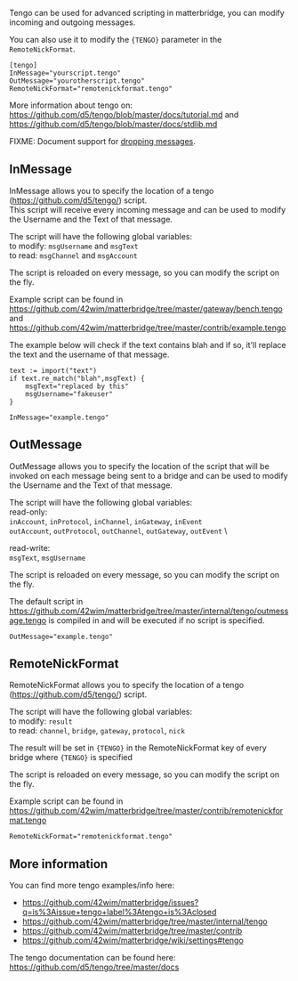 Tengo can be used for advanced scripting in matterbridge, you can modify incoming and outgoing messages.

You can also use it to modify the `{TENGO}` parameter in the `RemoteNickFormat`.

```
[tengo]
InMessage="yourscript.tengo"
OutMessage="yourotherscript.tengo"
RemoteNickFormat="remotenickformat.tengo"
```

More information about tengo on: https://github.com/d5/tengo/blob/master/docs/tutorial.md and https://github.com/d5/tengo/blob/master/docs/stdlib.md

FIXME: Document support for [dropping messages](https://github.com/42wim/matterbridge/pull/1272).

## InMessage

InMessage allows you to specify the location of a tengo (https://github.com/d5/tengo/) script.  
This script will receive every incoming message and can be used to modify the Username and the Text of that message. 
 
The script will have the following global variables: \
to modify: `msgUsername` and `msgText` \
to read: `msgChannel` and `msgAccount`

The script is reloaded on every message, so you can modify the script on the fly.

Example script can be found in https://github.com/42wim/matterbridge/tree/master/gateway/bench.tengo
and https://github.com/42wim/matterbridge/tree/master/contrib/example.tengo

The example below will check if the text contains blah and if so, it'll replace the text and the username of that message.
```
text := import("text")
if text.re_match("blah",msgText) {
    msgText="replaced by this"
    msgUsername="fakeuser"
}
```

`InMessage="example.tengo"`

## OutMessage

OutMessage allows you to specify the location of the script that will be invoked on each message being sent to a bridge and can be used to modify the Username and the Text of that message.

The script will have the following global variables: \
read-only: \
`inAccount`, `inProtocol`, `inChannel`, `inGateway`, `inEvent` \
`outAccount`, `outProtocol`, `outChannel`, `outGateway`, `outEvent` \

read-write: \
`msgText`, `msgUsername`

The script is reloaded on every message, so you can modify the script on the fly.

The default script in <https://github.com/42wim/matterbridge/tree/master/internal/tengo/outmessage.tengo>
is compiled in and will be executed if no script is specified.

`OutMessage="example.tengo"`

## RemoteNickFormat

RemoteNickFormat allows you to specify the location of a tengo (https://github.com/d5/tengo/) script.

The script will have the following global variables: \
to modify: `result` \
to read: `channel`, `bridge`, `gateway`, `protocol`, `nick`

The result will be set in `{TENGO}` in the RemoteNickFormat key of every bridge where `{TENGO}` is specified

The script is reloaded on every message, so you can modify the script on the fly.

Example script can be found in <https://github.com/42wim/matterbridge/tree/master/contrib/remotenickformat.tengo>

`RemoteNickFormat="remotenickformat.tengo"`

## More information

You can find more tengo examples/info here:
- <https://github.com/42wim/matterbridge/issues?q=is%3Aissue+tengo+label%3Atengo+is%3Aclosed>
- <https://github.com/42wim/matterbridge/tree/master/internal/tengo>
- <https://github.com/42wim/matterbridge/tree/master/contrib>
- <https://github.com/42wim/matterbridge/wiki/settings#tengo>

The tengo documentation can be found here: <https://github.com/d5/tengo/tree/master/docs>